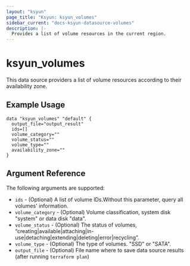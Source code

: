 ```yaml
---
layout: "ksyun"
page_title: "Ksyun: ksyun_volumes"
sidebar_current: "docs-ksyun-datasource-volumes"
description: |-
  Provides a list of volume resources in the current region.
---
```


# ksyun_volumes

This data source providers a list of volume resources according to their availability zone.

## Example Usage

```hcl
data "ksyun_volumes" "default" {
  output_file="output_result"
  ids=[]
  volume_category=""
  volume_status=""
  volume_type=""
  availability_zone=""
}
```

## Argument Reference

The following arguments are supported:

* `ids` - (Optional) A list of volume IDs.Without this parameter, query all volumes' information.
* `volume_category` - (Optional) Volume classification,  system disk "system" or data disk "data".
* `volume_status` - (Optional) The status of volumes, “creating|available|attaching|in-use|detaching|extending|deleting|error|recycling”.
* `volume_type` - (Optional) The type of volumes. "SSD" or "SATA".
* `output_file` - (Optional) File name where to save data source results (after running `terraform plan`)

